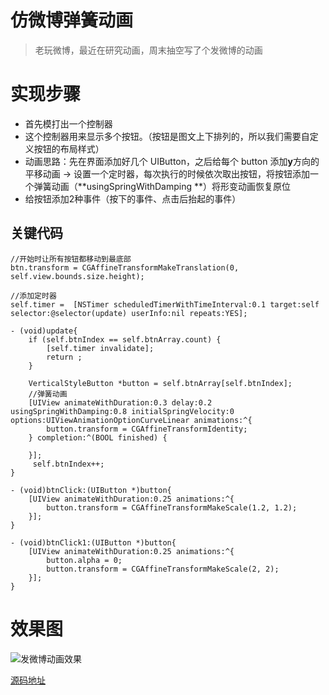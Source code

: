 # 仿微博弹簧动画

> 老玩微博，最近在研究动画，周末抽空写了个发微博的动画



# 实现步骤

- 首先模打出一个控制器
- 这个控制器用来显示多个按钮。（按钮是图文上下排列的，所以我们需要自定义按钮的布局样式）
- 动画思路：先在界面添加好几个 UIButton，之后给每个 button 添加**y**方向的平移动画 -> 设置一个定时器，每次执行的时候依次取出按钮，将按钮添加一个弹簧动画（**usingSpringWithDamping **）将形变动画恢复原位 
- 给按钮添加2种事件（按下的事件、点击后抬起的事件）

## 关键代码

```
//开始时让所有按钮都移动到最底部
btn.transform = CGAffineTransformMakeTranslation(0, self.view.bounds.size.height);
        
//添加定时器
self.timer =  [NSTimer scheduledTimerWithTimeInterval:0.1 target:self selector:@selector(update) userInfo:nil repeats:YES];
 
- (void)update{
    if (self.btnIndex == self.btnArray.count) {
        [self.timer invalidate];
        return ;
    }
    
    VerticalStyleButton *button = self.btnArray[self.btnIndex];
    //弹簧动画
    [UIView animateWithDuration:0.3 delay:0.2 usingSpringWithDamping:0.8 initialSpringVelocity:0 options:UIViewAnimationOptionCurveLinear animations:^{
        button.transform = CGAffineTransformIdentity;
    } completion:^(BOOL finished) {
       
    }];
     self.btnIndex++;
}

- (void)btnClick:(UIButton *)button{
    [UIView animateWithDuration:0.25 animations:^{
        button.transform = CGAffineTransformMakeScale(1.2, 1.2);
    }];
}

- (void)btnClick1:(UIButton *)button{
    [UIView animateWithDuration:0.25 animations:^{
        button.alpha = 0;
        button.transform = CGAffineTransformMakeScale(2, 2);
    }];
}
```



# 效果图


![发微博动画效果](https://fantasticlbp.gitbooks.io/knowledge-kit/content/assets/QQ20180610-225937-HD.gif)





[源码地址](https://github.com/FantasticLBP/BlogDemos/tree/master/微博发帖动画)

